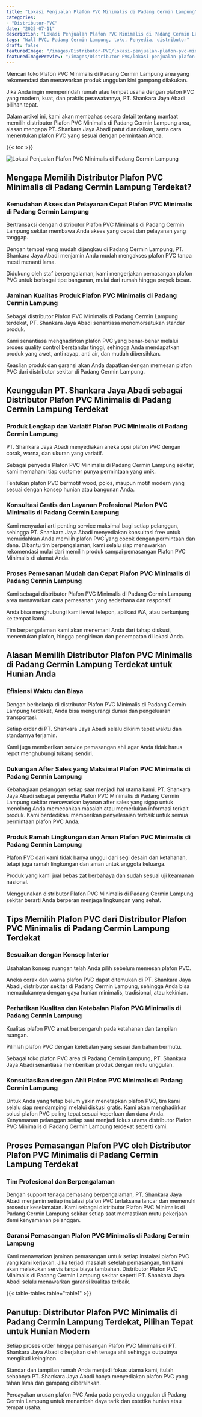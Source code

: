 ```yaml
---
title: "Lokasi Penjualan Plafon PVC Minimalis di Padang Cermin Lampung"
categories:
- "Distributor-PVC"
date: "2025-07-11"
description: "Lokasi Penjualan Plafon PVC Minimalis di Padang Cermin Lampung bagi hunian, kantor, serta toko. Material unggulan, pilihan motif, variasi warna menarik, dengan jasa penempatan ditangani oleh teknisi profesional dan kepastian resmi!|Layanan penjualan Plafon PVC Minimalis di Padang Cermin Lampung untuk kebutuhan tempat tinggal, kantor, atau toko, dengan produk terbaik dan penempatan oleh tim ahli dan garansi resmi.|Pilihan Plafon PVC Minimalis di Padang Cermin Lampung yang terbukti bagi rumah, office, serta ritel, dengan panel berkualitas dan instalasi ditangani oleh tenaga ahli ahli serta jaminan resmi.|Penyediaan Plafon PVC Minimalis di Padang Cermin Lampung untuk hunian, kantor, dan gerai, dengan panel berkualitas dan instalasi dikerjakan oleh tenaga ahli ahli, lengkap dengan kepastian resmi.}"
tags: "Wall PVC, Padang Cermin Lampung, toko, Penyedia, distributor"
draft: false
featuredImage: "/images/Distributor-PVC/lokasi-penjualan-plafon-pvc-minimalis-di-padang-cermin-lampung.png"
featuredImagePreview: "/images/Distributor-PVC/lokasi-penjualan-plafon-pvc-minimalis-di-padang-cermin-lampung.png"
---
```


Mencari toko Plafon PVC Minimalis di Padang Cermin Lampung area yang rekomendasi dan menawarkan produk unggulan kini gampang dilakukan.

Jika Anda ingin memperindah rumah atau tempat usaha dengan plafon PVC yang modern, kuat, dan praktis perawatannya, PT. Shankara Jaya Abadi pilihan tepat.

Dalam artikel ini, kami akan membahas secara detail tentang manfaat memilih distributor Plafon PVC Minimalis di Padang Cermin Lampung area, alasan mengapa PT. Shankara Jaya Abadi patut diandalkan, serta cara menentukan plafon PVC yang sesuai dengan permintaan Anda.

{{< toc >}}

![Lokasi Penjualan Plafon PVC Minimalis di Padang Cermin Lampung](/images/Distributor-PVC/Lokasi-Penjualan-Plafon-PVC-Minimalis-di-Padang-Cermin-Lampung.png)

## Mengapa Memilih Distributor Plafon PVC Minimalis di Padang Cermin Lampung Terdekat?

### Kemudahan Akses dan Pelayanan Cepat Plafon PVC Minimalis di Padang Cermin Lampung

Bertransaksi dengan distributor Plafon PVC Minimalis di Padang Cermin Lampung sekitar membawa Anda akses yang cepat dan pelayanan yang tanggap.

Dengan tempat yang mudah dijangkau di Padang Cermin Lampung, PT. Shankara Jaya Abadi menjamin Anda mudah mengakses plafon PVC tanpa mesti menanti lama.

Didukung oleh staf berpengalaman, kami mengerjakan pemasangan plafon PVC untuk berbagai tipe bangunan, mulai dari rumah hingga proyek besar.

### Jaminan Kualitas Produk Plafon PVC Minimalis di Padang Cermin Lampung

Sebagai distributor Plafon PVC Minimalis di Padang Cermin Lampung terdekat, PT. Shankara Jaya Abadi senantiasa menomorsatukan standar produk.

Kami senantiasa menghadirkan plafon PVC yang benar-benar melalui proses quality control berstandar tinggi, sehingga Anda mendapatkan produk yang awet, anti rayap, anti air, dan mudah dibersihkan.

Keaslian produk dan garansi akan Anda dapatkan dengan memesan plafon PVC dari distributor sekitar di Padang Cermin Lampung.

## Keunggulan PT. Shankara Jaya Abadi sebagai Distributor Plafon PVC Minimalis di Padang Cermin Lampung Terdekat

### Produk Lengkap dan Variatif Plafon PVC Minimalis di Padang Cermin Lampung

PT. Shankara Jaya Abadi menyediakan aneka opsi plafon PVC dengan corak, warna, dan ukuran yang variatif.

Sebagai penyedia Plafon PVC Minimalis di Padang Cermin Lampung sekitar, kami memahami tiap customer punya permintaan yang unik.

Tentukan plafon PVC bermotif wood, polos, maupun motif modern yang sesuai dengan konsep hunian atau bangunan Anda.

### Konsultasi Gratis dan Layanan Profesional Plafon PVC Minimalis di Padang Cermin Lampung

Kami menyadari arti penting service maksimal bagi setiap pelanggan, sehingga PT. Shankara Jaya Abadi menyediakan konsultasi free untuk memudahkan Anda memilih plafon PVC yang cocok dengan permintaan dan dana. Dibantu tim berpengalaman, kami selalu siap menawarkan rekomendasi mulai dari memilih produk sampai pemasangan Plafon PVC Minimalis di alamat Anda.

### Proses Pemesanan Mudah dan Cepat Plafon PVC Minimalis di Padang Cermin Lampung

Kami sebagai distributor Plafon PVC Minimalis di Padang Cermin Lampung area menawarkan cara pemesanan yang sederhana dan responsif.

Anda bisa menghubungi kami lewat telepon, aplikasi WA, atau berkunjung ke tempat kami.

Tim berpengalaman kami akan menemani Anda dari tahap diskusi, menentukan plafon, hingga pengiriman dan penempatan di lokasi Anda.

## Alasan Memilih Distributor Plafon PVC Minimalis di Padang Cermin Lampung Terdekat untuk Hunian Anda

### Efisiensi Waktu dan Biaya

Dengan berbelanja di distributor Plafon PVC Minimalis di Padang Cermin Lampung terdekat, Anda bisa mengurangi durasi dan pengeluaran transportasi.

Setiap order di PT. Shankara Jaya Abadi selalu dikirim tepat waktu dan standarnya terjamin.

Kami juga memberikan service pemasangan ahli agar Anda tidak harus repot menghubungi tukang sendiri.

### Dukungan After Sales yang Maksimal Plafon PVC Minimalis di Padang Cermin Lampung

Kebahagiaan pelanggan setiap saat menjadi hal utama kami. PT. Shankara Jaya Abadi sebagai penyedia Plafon PVC Minimalis di Padang Cermin Lampung sekitar menawarkan layanan after sales yang sigap untuk menolong Anda memecahkan masalah atau memerlukan informasi terkait produk. Kami berdedikasi memberikan penyelesaian terbaik untuk semua permintaan plafon PVC Anda.

### Produk Ramah Lingkungan dan Aman Plafon PVC Minimalis di Padang Cermin Lampung

Plafon PVC dari kami tidak hanya unggul dari segi desain dan ketahanan, tetapi juga ramah lingkungan dan aman untuk anggota keluarga.

Produk yang kami jual bebas zat berbahaya dan sudah sesuai uji keamanan nasional.

Menggunakan distributor Plafon PVC Minimalis di Padang Cermin Lampung sekitar berarti Anda berperan menjaga lingkungan yang sehat.

## Tips Memilih Plafon PVC dari Distributor Plafon PVC Minimalis di Padang Cermin Lampung Terdekat

### Sesuaikan dengan Konsep Interior

Usahakan konsep ruangan telah Anda pilih sebelum memesan plafon PVC.

Aneka corak dan warna plafon PVC dapat ditemukan di PT. Shankara Jaya Abadi, distributor sekitar di Padang Cermin Lampung, sehingga Anda bisa memadukannya dengan gaya hunian minimalis, tradisional, atau kekinian.

### Perhatikan Kualitas dan Ketebalan Plafon PVC Minimalis di Padang Cermin Lampung

Kualitas plafon PVC amat berpengaruh pada ketahanan dan tampilan ruangan.

Pilihlah plafon PVC dengan ketebalan yang sesuai dan bahan bermutu.

Sebagai toko plafon PVC area di Padang Cermin Lampung, PT. Shankara Jaya Abadi senantiasa memberikan produk dengan mutu unggulan.

### Konsultasikan dengan Ahli Plafon PVC Minimalis di Padang Cermin Lampung

Untuk Anda yang tetap belum yakin menetapkan plafon PVC, tim kami selalu siap mendampingi melalui diskusi gratis. Kami akan menghadirkan solusi plafon PVC paling tepat sesuai keperluan dan dana Anda. Kenyamanan pelanggan setiap saat menjadi fokus utama distributor Plafon PVC Minimalis di Padang Cermin Lampung terdekat seperti kami.

## Proses Pemasangan Plafon PVC oleh Distributor Plafon PVC Minimalis di Padang Cermin Lampung Terdekat

### Tim Profesional dan Berpengalaman

Dengan support tenaga pemasang berpengalaman, PT. Shankara Jaya Abadi menjamin setiap instalasi plafon PVC terlaksana lancar dan memenuhi prosedur keselamatan. Kami sebagai distributor Plafon PVC Minimalis di Padang Cermin Lampung sekitar setiap saat memastikan mutu pekerjaan demi kenyamanan pelanggan.

### Garansi Pemasangan Plafon PVC Minimalis di Padang Cermin Lampung

Kami menawarkan jaminan pemasangan untuk setiap instalasi plafon PVC yang kami kerjakan. Jika terjadi masalah setelah pemasangan, tim kami akan melakukan servis tanpa biaya tambahan. Distributor Plafon PVC Minimalis di Padang Cermin Lampung sekitar seperti PT. Shankara Jaya Abadi selalu menawarkan garansi kualitas terbaik.

{{< table-tables table="table1" >}}

## Penutup: Distributor Plafon PVC Minimalis di Padang Cermin Lampung Terdekat, Pilihan Tepat untuk Hunian Modern

Setiap proses order hingga pemasangan Plafon PVC Minimalis di PT. Shankara Jaya Abadi dikerjakan oleh tenaga ahli sehingga outputnya mengikuti keinginan.

Standar dan tampilan rumah Anda menjadi fokus utama kami, itulah sebabnya PT. Shankara Jaya Abadi hanya menyediakan plafon PVC yang tahan lama dan gampang dibersihkan.

Percayakan urusan plafon PVC Anda pada penyedia unggulan di Padang Cermin Lampung untuk menambah daya tarik dan estetika hunian atau tempat usaha.
